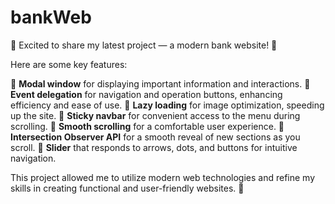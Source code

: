 # bankWeb 

🌟 Excited to share my latest project — a modern bank website! 🌟

Here are some key features:

🔹 **Modal window** for displaying important information and interactions.
🔹 **Event delegation** for navigation and operation buttons, enhancing efficiency and ease of use.
🔹 **Lazy loading** for image optimization, speeding up the site.
🔹 **Sticky navbar** for convenient access to the menu during scrolling.
🔹 **Smooth scrolling** for a comfortable user experience.
🔹 **Intersection Observer API** for a smooth reveal of new sections as you scroll.
🔹 **Slider** that responds to arrows, dots, and buttons for intuitive navigation.

This project allowed me to utilize modern web technologies and refine my skills in creating functional and user-friendly websites. 🚀
 
